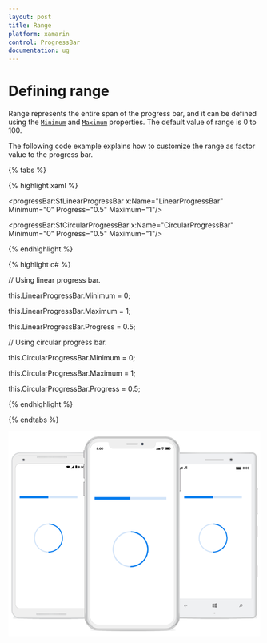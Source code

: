 ```yaml
---
layout: post
title: Range
platform: xamarin
control: ProgressBar
documentation: ug
---
```


# Defining range

Range represents the entire span of the progress bar, and it can be defined using the [`Minimum`](https://help.syncfusion.com/cr/cref_files/xamarin/Syncfusion.SfProgressBar.XForms~Syncfusion.XForms.ProgressBar.ProgressBarBase~Minimum.html) and [`Maximum`](https://help.syncfusion.com/cr/cref_files/xamarin/Syncfusion.SfProgressBar.XForms~Syncfusion.XForms.ProgressBar.ProgressBarBase~Maximum.html) properties. The default value of range is 0 to 100.

The following code example explains how to customize the range as factor value to the progress bar.

{% tabs %}  

{% highlight xaml %}

<!--Using linear progress bar-->

<progressBar:SfLinearProgressBar x:Name="LinearProgressBar" Minimum="0" Progress="0.5" Maximum="1"/>

<!--Using circular progress bar-->

<progressBar:SfCircularProgressBar x:Name="CircularProgressBar" Minimum="0" Progress="0.5" Maximum="1"/>

{% endhighlight %}

{% highlight c# %}

// Using linear progress bar.

this.LinearProgressBar.Minimum = 0;

this.LinearProgressBar.Maximum = 1;

this.LinearProgressBar.Progress = 0.5;

// Using circular progress bar.

this.CircularProgressBar.Minimum = 0;

this.CircularProgressBar.Maximum = 1;

this.CircularProgressBar.Progress = 0.5;

{% endhighlight %}

{% endtabs %} 

![](overview_images/range.png)
